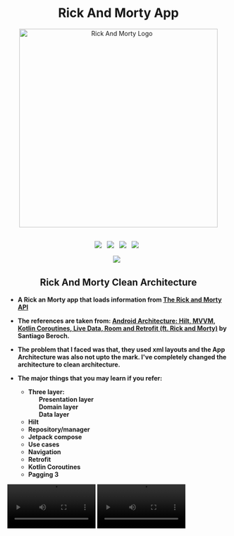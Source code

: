 <h1 align ="center">Rick And Morty App</h1>
<div align = "center"><img src ="https://upload.wikimedia.org/wikipedia/commons/thumb/b/b1/Rick_and_Morty.svg/1200px-Rick_and_Morty.svg.png?20220319060844" alt = "Rick And Morty Logo" width=450></div><br>
<p align="center">
  <a href="https://github.com/PGautam27/Morty_app/issues"><img src="https://img.shields.io/github/issues/PGautam27/Morty_app.svg?style=for-the-badge&logo=appveyor" /></a>&nbsp;&nbsp;
  <a href="https://github.com/PGautam27/Morty_app/fork"><img src="https://img.shields.io/github/forks/PGautam27/Morty_app.svg?style=for-the-badge&logo=appveyor" /></a>&nbsp;&nbsp;
  <a href="#"><img src="https://img.shields.io/github/stars/PGautam27/Morty_app.svg?style=for-the-badge&logo=appveyor" /></a>&nbsp;&nbsp;
  <a href="https://github.com/PGautam27/Morty_app/blob/master/LICENSE"><img src="https://img.shields.io/github/license/PGautam27/Morty_app.svg?style=for-the-badge&logo=appveyor" /></a>&nbsp;&nbsp;
</p>
<p align ="center"><a href="#"><img src="https://forthebadge.com/images/badges/built-for-android.svg"/></a>&nbsp;&nbsp;</p>
<h2 align ="center">Rick And Morty Clean Architecture</h2>
<ul> <li> <p dir="auto"><b> A Rick an Morty app that loads information from <a href="https://rickandmortyapi.com/">The Rick and Morty API</a></li><li> The references are taken from: <a href="https://itnext.io/android-architecture-hilt-mvvm-kotlin-coroutines-live-data-room-and-retrofit-ft-8b746cab4a06">Android Architecture: Hilt, MVVM, Kotlin Coroutines, Live Data, Room and Retrofit (ft. Rick and Morty)</a> by Santiago Beroch.</p>
        <li><p>The problem that I faced was that, they used xml layouts and the App Architecture was also not upto the mark. I've completely changed the architecture to clean architecture.</p></li>
       <li> <p>The major things that you may learn if you refer: </p>
        <ul>
            <li>Three layer:
                <ol>Presentation layer</ol>
                <ol>Domain layer</ol>
                <ol>Data layer</ol>
            </li>
            <li>Hilt</li>
            <li>Repository/manager</li>
            <li>Jetpack compose</li>
            <li>Use cases</li>
            <li>Navigation</li>
            <li>Retrofit</li>
            <li>Kotlin Coroutines</li>
            <li>Pagging 3</li>
        </ul></b></li></ul>
        <p>
            <a>
                <video src="https://user-images.githubusercontent.com/92343715/160057542-6538db29-5efd-4ba3-9dab-fe55b19d628c.mp4" width="200" style="max-width: 100%;"></video> <video src= "https://user-images.githubusercontent.com/92343715/160400943-7acd7fe5-a0dd-468e-8dea-2ff48d320b47.mp4
                        " width ="200" style="max-width: 100%;"></video>
            </a>
        </p>
        
